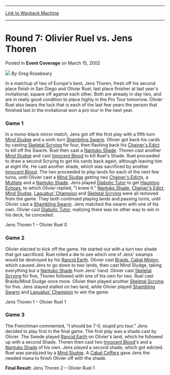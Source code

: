 
---
[Link to Wayback Machine](https://web.archive.org/web/20200604045646/https://magic.wizards.com/en/articles/archive/event-coverage/round-7-olivier-ruel-vs-jens-thoren-2002-03-15)

[_metadata_:author]:- "Greg Rosebeary"
[_metadata_:description]:- "In a matchup of two of Europe's best, Jens Thoren, fresh off his second place finish in San Diego and Olivier Ruel, last place finisher at last year's invitational, square off against each other. Both are already in day two, and are in really good condition to place highly in the Pro Tour tomorrow. Olivier Ruel also bears the luck that is each of the last few years the person that finished last in the invitational won a pro tour in the next year."
[_metadata_:generator]:- "Drupal 7 (http://drupal.org)"
[_metadata_:node]:- "800701"
[_metadata_:publish_date]:- "2002-03-15"
[_metadata_:source]:- "div-main-content"
[_metadata_:title]:- "Round 7: Olivier Ruel vs. Jens Thoren"
[_metadata_:wayback_capture_timestamp]:- "2020-06-04 04:56:46"
[_metadata_:wayback_raw_url]:- "https://web.archive.org/web/20200604045646id_/https://magic.wizards.com/en/articles/archive/event-coverage/round-7-olivier-ruel-vs-jens-thoren-2002-03-15"
[_metadata_:wayback_url]:- "https://magic.wizards.com/en/articles/archive/event-coverage/round-7-olivier-ruel-vs-jens-thoren-2002-03-15"
---


Round 7: Olivier Ruel vs. Jens Thoren
=====================================



 Posted in **Event Coverage**
 on March 15, 2002 






![](https://media.magic.wizards.com/styles/auth_small/public/generic-avatar-150_713.png)
By Greg Rosebeary











In a matchup of two of Europe's best, Jens Thoren, fresh off his second place finish in San Diego and Olivier Ruel, last place finisher at last year's invitational, square off against each other. Both are already in day two, and are in really good condition to place highly in the Pro Tour tomorrow. Olivier Ruel also bears the luck that is each of the last few years the person that finished last in the invitational won a pro tour in the next year.

### Game 1

In a mono-black mirror match, Jens got off the first play with a fifth turn [Mind Sludge](http://gatherer.wizards.com/Pages/Card/Details.aspx?name=Mind+Sludge) and a sixth turn [Shambling Swarm](http://gatherer.wizards.com/Pages/Card/Details.aspx?name=Shambling+Swarm). Olivier got back his cards by casting [Skeletal Scrying](http://gatherer.wizards.com/Pages/Card/Details.aspx?name=Skeletal+Scrying) for four, then flashing back his [Chainer's Edict](http://gatherer.wizards.com/Pages/Card/Details.aspx?name=Chainer%27s+Edict) to kill off the Swarm. Ruel then cast a [Nantuko Shade](http://gatherer.wizards.com/Pages/Card/Details.aspx?name=Nantuko+Shade). Thoren cast another [Mind Sludge](http://gatherer.wizards.com/Pages/Card/Details.aspx?name=Mind+Sludge) and cast [Innocent Blood](http://gatherer.wizards.com/Pages/Card/Details.aspx?name=Innocent+Blood) to kill Ruel's Shade. Ruel proceeded to draw a second Scrying to get his cards back again, although leaving him at eight life. He cast another shade, which was sacrificed by another [Innocent Blood](http://gatherer.wizards.com/Pages/Card/Details.aspx?name=Innocent+Blood). The two proceeded to play lands for each of the next few turns, until Olivier cast a [Mind Sludge](http://gatherer.wizards.com/Pages/Card/Details.aspx?name=Mind+Sludge) getting two [Chainer's Edict](http://gatherer.wizards.com/Pages/Card/Details.aspx?name=Chainer%27s+Edict)s, a [Mutilate](http://gatherer.wizards.com/Pages/Card/Details.aspx?name=Mutilate) and a [Nantuko Shade](http://gatherer.wizards.com/Pages/Card/Details.aspx?name=Nantuko+Shade). Jens played [Diabolic Tutor](http://gatherer.wizards.com/Pages/Card/Details.aspx?name=Diabolic+Tutor) to get [Haunting Echoes](http://gatherer.wizards.com/Pages/Card/Details.aspx?name=Haunting+Echoes), to which Olivier replied, "I knew it." [Nantuko Shade](http://gatherer.wizards.com/Pages/Card/Details.aspx?name=Nantuko+Shade), [Chainer's Edict](http://gatherer.wizards.com/Pages/Card/Details.aspx?name=Chainer%27s+Edict), [Mind Sludge](http://gatherer.wizards.com/Pages/Card/Details.aspx?name=Mind+Sludge), [Laquatus' Champion](http://gatherer.wizards.com/Pages/Card/Details.aspx?name=Laquatus%27+Champion) and [Skeletal Scrying](http://gatherer.wizards.com/Pages/Card/Details.aspx?name=Skeletal+Scrying) were all removed from the game. They both continued playing lands and passing turns, until Olivier cast a [Shambling Swarm](http://gatherer.wizards.com/Pages/Card/Details.aspx?name=Shambling+Swarm). Jens matched the swarm with one of his own. Olivier cast [Diabolic Tutor](http://gatherer.wizards.com/Pages/Card/Details.aspx?name=Diabolic+Tutor), realizing there was no other way to win in his deck, he conceded.

Jens Thoren 1 – Olivier Ruel 0

### Game 2

Olivier elected to kick off the game. He started out with a turn two shade that got sacrificed. Ruel rolled a die to see which one of Jens' swamps would be destroyed by his [Rancid Earth](http://gatherer.wizards.com/Pages/Card/Details.aspx?name=Rancid+Earth). Olivier cast [Braids, Cabal Minion](http://gatherer.wizards.com/Pages/Card/Details.aspx?name=Braids%2C+Cabal+Minion), which caused Jens to go down to two lands, then cast Mind Sludge, taking everything but a [Nantuko Shade](http://gatherer.wizards.com/Pages/Card/Details.aspx?name=Nantuko+Shade) from Jens' hand. Olivier cast [Skeletal Scrying](http://gatherer.wizards.com/Pages/Card/Details.aspx?name=Skeletal+Scrying) for five, Thoren followed with one of his own for two. Ruel cast Braids/Mind Sludge once more. Olivier then played another [Skeletal Scrying](http://gatherer.wizards.com/Pages/Card/Details.aspx?name=Skeletal+Scrying) for five. Jens stayed stalled on two land, while Olivier played [Shambling Swarm](http://gatherer.wizards.com/Pages/Card/Details.aspx?name=Shambling+Swarm) and [Laquatus' Champion](http://gatherer.wizards.com/Pages/Card/Details.aspx?name=Laquatus%27+Champion) to win the game.

Jens Thoren 1 – Olivier Ruel 1

### Game 3

The Frenchman commented, "I should be 7-0, stupid pro tour." Jens decided to play first in the final game. The first play was a shade cast by Olivier. The Swede played [Rancid Earth](http://gatherer.wizards.com/Pages/Card/Details.aspx?name=Rancid+Earth) on Olivier's land, which he followed up with a second Shade. Thoren then cast two [Innocent Blood](http://gatherer.wizards.com/Pages/Card/Details.aspx?name=Innocent+Blood)'s and a [Nantuko Shade](http://gatherer.wizards.com/Pages/Card/Details.aspx?name=Nantuko+Shade) of his own. Jens played a second shade, which got edicted. Ruel was paralyzed by a [Mind Sludge](http://gatherer.wizards.com/Pages/Card/Details.aspx?name=Mind+Sludge). A [Cabal Coffers](http://gatherer.wizards.com/Pages/Card/Details.aspx?name=Cabal+Coffers) gave Jens the needed mana to finish Olivier off with the shade.

**Final Result:** Jens Thoren 2 – Olivier Ruel 1







